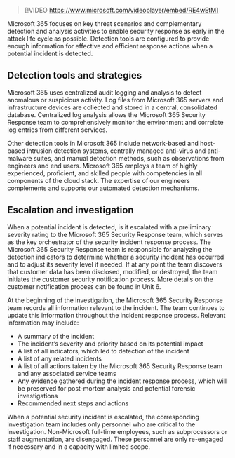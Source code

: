 >[!VIDEO https://www.microsoft.com/videoplayer/embed/RE4wEtM]

Microsoft 365 focuses on key threat scenarios and complementary detection and analysis activities to enable security response as early in the attack life cycle as possible. Detection tools are configured to provide enough information for effective and efficient response actions when a potential incident is detected.

## Detection tools and strategies ##

Microsoft 365 uses centralized audit logging and analysis to detect anomalous or suspicious activity. Log files from Microsoft 365 servers and infrastructure devices are collected and stored in a central, consolidated database. Centralized log analysis allows the Microsoft 365 Security Response team to comprehensively monitor the environment and correlate log entries from different services.

Other detection tools in Microsoft 365 include network-based and host-based intrusion detection systems, centrally managed anti-virus and anti-malware suites, and manual detection methods, such as observations from engineers and end users. Microsoft 365 employs a team of highly experienced, proficient, and skilled people with competencies in all components of the cloud stack. The expertise of our engineers complements and supports our automated detection mechanisms.

## Escalation and investigation ##

When a potential incident is detected, is it escalated with a preliminary severity rating to the Microsoft 365 Security Response team, which serves as the key orchestrator of the security incident response process. The Microsoft 365 Security Response team is responsible for analyzing the detection indicators to determine whether a security incident has occurred and to adjust its severity level if needed. If at any point the team discovers that customer data has been disclosed, modified, or destroyed, the team initiates the customer security notification process. More details on the customer notification process can be found in Unit 6.

At the beginning of the investigation, the Microsoft 365 Security Response team records all information relevant to the incident. The team continues to update this information throughout the incident response process. Relevant information may include:

- A summary of the incident
- The incident’s severity and priority based on its potential impact
- A list of all indicators, which led to detection of the incident
- A list of any related incidents
- A list of all actions taken by the Microsoft 365 Security Response team and any associated service teams
- Any evidence gathered during the incident response process, which will be preserved for post-mortem analysis and potential forensic investigations
- Recommended next steps and actions

When a potential security incident is escalated, the corresponding investigation team includes only personnel who are critical to the investigation. Non-Microsoft full-time employees, such as subprocessors or staff augmentation, are disengaged. These personnel are only re-engaged if necessary and in a capacity with limited scope.
